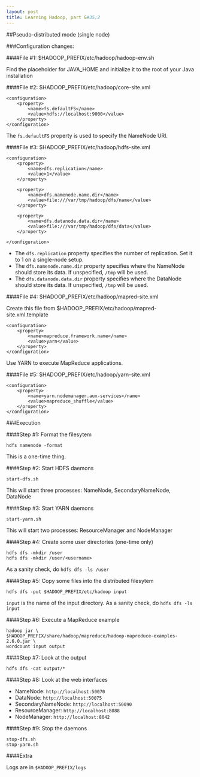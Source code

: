 ```yaml
---
layout: post
title: Learning Hadoop, part &#35;2
---
```


##Pseudo-distributed mode (single node)

###Configuration changes:

####File #1: $HADOOP_PREFIX/etc/hadoop/hadoop-env.sh

Find the placeholder for JAVA_HOME and initialize it to the root of your Java installation

####File #2: $HADOOP_PREFIX/etc/hadoop/core-site.xml

~~~
<configuration>
    <property>
        <name>fs.defaultFS</name>
        <value>hdfs://localhost:9000</value>
    </property>
</configuration>
~~~

The `fs.defaultFS` property is used to specify the NameNode URI.

####File #3: $HADOOP_PREFIX/etc/hadoop/hdfs-site.xml

~~~
<configuration>
    <property>
        <name>dfs.replication</name>
        <value>1</value>
    </property>

    <property>
        <name>dfs.namenode.name.dir</name>
        <value>file:///var/tmp/hadoop/dfs/name</value>
    </property>

    <property>
        <name>dfs.datanode.data.dir</name>
        <value>file:///var/tmp/hadoop/dfs/data</value>
    </property>

</configuration>
~~~

- The `dfs.replication` property specifies the number of replication. Set it to 1 on a single-node setup.
- The `dfs.namenode.name.dir` property specifies where the NameNode should store its data. If unspecified, `/tmp` will be used.
- The `dfs.datanode.data.dir` property specifies where the DataNode should store its data. If unspecified, `/tmp` will be used.

####File #4: $HADOOP_PREFIX/etc/hadoop/mapred-site.xml

Create this file from $HADOOP_PREFIX/etc/hadoop/mapred-site.xml.template

~~~
<configuration>
    <property>
        <name>mapreduce.framework.name</name>
        <value>yarn</value>
    </property>
</configuration>
~~~

Use YARN to execute MapReduce applications.

####File #5: $HADOOP_PREFIX/etc/hadoop/yarn-site.xml

~~~
<configuration>
    <property>
        <name>yarn.nodemanager.aux-services</name>
        <value>mapreduce_shuffle</value>
    </property>
</configuration>
~~~

###Execution

####Step #1: Format the filesytem

~~~
hdfs namenode -format
~~~

This is a one-time thing.

####Step #2: Start HDFS daemons

~~~
start-dfs.sh
~~~

This will start three processes: NameNode, SecondaryNameNode, DataNode

####Step #3: Start YARN daemons

~~~
start-yarn.sh
~~~

This will start two processes: ResourceManager and NodeManager

####Step #4: Create some user directories (one-time only)

~~~
hdfs dfs -mkdir /user
hdfs dfs -mkdir /user/<username>
~~~

As a sanity check, do `hdfs dfs -ls /user`

####Step #5: Copy some files into the distributed filesytem

~~~
hdfs dfs -put $HADOOP_PREFIX/etc/hadoop input
~~~

`input` is the name of the input directory. As a sanity check, do `hdfs dfs -ls input`

####Step #6: Execute a MapReduce example

~~~
hadoop jar \
$HADOOP_PREFIX/share/hadoop/mapreduce/hadoop-mapreduce-examples-2.6.0.jar \
wordcount input output
~~~

####Step #7: Look at the output

~~~
hdfs dfs -cat output/*
~~~

####Step #8: Look at the web interfaces

- NameNode: `http://localhost:50070`
- DataNode: `http://localhost:50075`
- SecondaryNameNode: `http://localhost:50090`
- ResourceManager: `http://localhost:8088`
- NodeManager: `http://localhost:8042`

####Step #9: Stop the daemons

~~~
stop-dfs.sh
stop-yarn.sh
~~~

####Extra

Logs are in `$HADOOP_PREFIX/logs`
